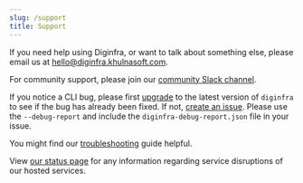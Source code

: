 ```yaml
---
slug: /support
title: Support
---
```


If you need help using Diginfra, or want to talk about something else, please email us at [hello@diginfra.khulnasoft.com](mailto:hello@diginfra.khulnasoft.com).

For community support, please join our [community Slack channel](https://www.diginfra.khulnasoft.com/community-chat).

If you notice a CLI bug, please first [upgrade](/#installation) to the latest version of `diginfra` to see if the bug has already been fixed. If not, [create an issue](https://github.com/diginfra/diginfra/issues/new/choose). Please use the `--debug-report` and include the `diginfra-debug-report.json` file in your issue.

You might find our [troubleshooting](/docs/troubleshooting) guide helpful.

View [our status page](https://status.diginfra.khulnasoft.com) for any information regarding service disruptions of our hosted services.
